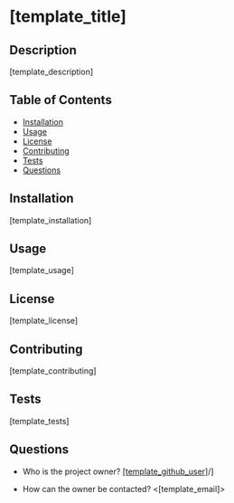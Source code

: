 # [template_title]

## Description

[template_description]

## Table of Contents
* [Installation](#installation)
* [Usage](#usage)
* [License](#license)
* [Contributing](#contributing)
* [Tests](#tests)
* [Questions](#questions)

## Installation

[template_installation]

## Usage 

[template_usage]

## License

[template_license]

## Contributing

[template_contributing]

## Tests

[template_tests]

## Questions

* Who is the project owner? [[template_github_user]](https://github.com/[template_github_user)/]

* How can the owner be contacted? <[template_email]>
 